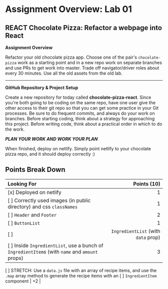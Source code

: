 Assignment Overview: Lab 01
===

## REACT Chocolate Pizza: Refactor a webpage into React

**Assignment Overview**

Refactor your old chocolate pizza app. Choose one of the pair's `chocolate-pizza` work as a starting point and in a new repo work on separate branches and use PRs to get work into master. Trade off navigator/driver roles about every 30 minutes.  Use all the old assets from the old lab.

---

**GitHub Repository & Project Setup**

Create a new repository for today called **chocolate-pizza-react**. Since you're both going to be coding on the same repo, have one user give the other access to their git repo so that you can get some practice in your Git processes. Be sure to do frequent commits, and always do your work on branches. Before starting coding, think about a strategy for approaching this project. Before writing code, think about a practical order in which to do the work.

***PLAN YOUR WORK AND WORK YOUR PLAN***

When finished, deploy on netlify. Simply point netlify to your chocolate pizza repo, and it should deploy correctly :)


## Points Break Down

| Looking For      | Points (10) |
| :--------------- | ----------: |
[x] Deployed on netlify | 1 |
[ ] Correctly used images (in public directory) and css `classNames` | 1 |
[ ] `Header` and `Footer` | 2 |
[ ] `ButtonList` | 1 |
[ ] |`IngredientList` (with `data` prop) | 2 |
[ ] Inside `IngredientList`, use a bunch of `IngredientItem`s (with `name` and `amount` props) | 3 |
[ ] STRETCH: Use a `data.js` file with an array of recipe items, and use the `.map` array method to generate the recipe items with an 
[ ] `IngredientItem` component |           +2 |